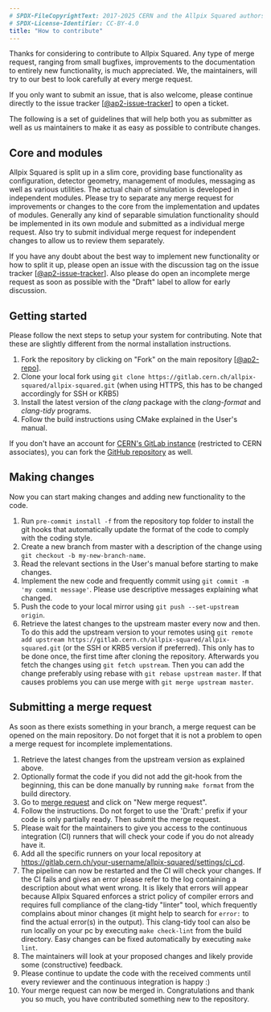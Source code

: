 ```yaml
---
# SPDX-FileCopyrightText: 2017-2025 CERN and the Allpix Squared authors
# SPDX-License-Identifier: CC-BY-4.0
title: "How to contribute"
---
```


Thanks for considering to contribute to Allpix Squared. Any type of merge request, ranging from small bugfixes, improvements
to the documentation to entirely new functionality, is much appreciated. We, the maintainers, will try to our best to look
carefully at every merge request.

If you only want to submit an issue, that is also welcome, please continue directly to the issue tracker
\[[@ap2-issue-tracker]\] to open a ticket.

The following is a set of guidelines that will help both you as submitter as well as us maintainers to make it as easy as
possible to contribute changes.

## Core and modules

Allpix Squared is split up in a slim core, providing base functionality as configuration, detector geometry, management of
modules, messaging as well as various utilities. The actual chain of simulation is developed in independent modules. Please
try to separate any merge request for improvements or changes to the core from the implementation and updates of modules.
Generally any kind of separable simulation functionality should be implemented in its own module and submitted as a
individual merge request. Also try to submit individual merge request for independent changes to allow us to review them
separately.

If you have any doubt about the best way to implement new functionality or how to split it up, please open an issue with the
discussion tag on the issue tracker \[[@ap2-issue-tracker]\]. Also please do open an incomplete merge request as
soon as possible with the "Draft" label to allow for early discussion.

## Getting started

Please follow the next steps to setup your system for contributing. Note that these are slightly different from the normal
installation instructions.

1. Fork the repository by clicking on "Fork" on the main repository \[[@ap2-repo]\].
2. Clone your local fork using `git clone https://gitlab.cern.ch/allpix-squared/allpix-squared.git` (when using HTTPS, this
   has to be changed accordingly for SSH or KRB5)
3. Install the latest version of the *clang* package with the *clang-format* and *clang-tidy* programs.
4. Follow the build instructions using CMake explained in the User's manual.

If you don't have an account for [CERN's GitLab instance](https://gitlab.cern.ch) (restricted to CERN associates), you can
fork the [GitHub repository](https://github.com/allpix-squared/allpix-squared) as well.

## Making changes

Now you can start making changes and adding new functionality to the code.

1. Run `pre-commit install -f` from the repository top folder to install the git hooks that automatically update
   the format of the code to comply with the coding style.
2. Create a new branch from master with a description of the change using `git checkout -b my-new-branch-name`.
3. Read the relevant sections in the User's manual before starting to make changes.
4. Implement the new code and frequently commit using `git commit -m 'my commit message'`. Please use descriptive messages
   explaining what changed.
5. Push the code to your local mirror using `git push --set-upstream origin`.
6. Retrieve the latest changes to the upstream master every now and then. To do this add the upstream version to your
   remotes using `git remote add upstream https://gitlab.cern.ch/allpix-squared/allpix-squared.git` (or the SSH or KRB5
   version if preferred). This only has to be done once, the first time after cloning the repository. Afterwards you fetch
   the changes using `git fetch upstream`. Then you can add the change preferably using rebase with
   `git rebase upstream master`. If that causes problems you can use merge with `git merge upstream master`.

## Submitting a merge request

As soon as there exists something in your branch, a merge request can be opened on the main repository. Do not forget that it
is not a problem to open a merge request for incomplete implementations.

1. Retrieve the latest changes from the upstream version as explained above.
2. Optionally format the code if you did not add the git-hook from the beginning, this can be done manually by running
   `make format` from the build directory.
3. Go to [merge request](https://gitlab.cern.ch/allpix-squared/allpix-squared/merge_requests) and click on "New merge
   request".
4. Follow the instructions. Do not forget to use the 'Draft:' prefix if your code is only partially ready. Then submit the
   merge request.
5. Please wait for the maintainers to give you access to the continuous integration (CI) runners that will check your code
   if you do not already have it.
6. Add all the specific runners on your local repository at
   https://gitlab.cern.ch/your-username/allpix-squared/settings/ci_cd.
7. The pipeline can now be restarted and the CI will check your changes. If the CI fails and gives an error please refer to
   the log containing a description about what went wrong. It is likely that errors will appear because Allpix Squared
   enforces a strict policy of compiler errors and requires full compliance of the clang-tidy "linter" tool, which
   frequently complains about minor changes (it might help to search for `error:` to find the actual error(s) in the
   output). This clang-tidy tool can also be run locally on your pc by executing `make check-lint` from the build directory.
   Easy changes can be fixed automatically by executing `make lint`.
8. The maintainers will look at your proposed changes and likely provide some (constructive) feedback.
9. Please continue to update the code with the received comments until every reviewer and the continuous integration is
   happy :)
10. Your merge request can now be merged in. Congratulations and thank you so much, you have contributed something new to
    the repository.


[@ap2-issue-tracker]: https://gitlab.cern.ch/allpix-squared/allpix-squared/issues
[@ap2-repo]: https://gitlab.cern.ch/allpix-squared/allpix-squared
